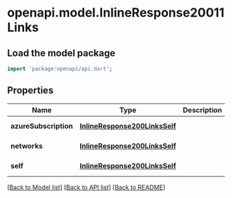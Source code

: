 # openapi.model.InlineResponse20011Links

## Load the model package
```dart
import 'package:openapi/api.dart';
```

## Properties
Name | Type | Description | Notes
------------ | ------------- | ------------- | -------------
**azureSubscription** | [**InlineResponse200LinksSelf**](InlineResponse200LinksSelf.md) |  | [default to null]
**networks** | [**InlineResponse200LinksSelf**](InlineResponse200LinksSelf.md) |  | [default to null]
**self** | [**InlineResponse200LinksSelf**](InlineResponse200LinksSelf.md) |  | [default to null]

[[Back to Model list]](../README.md#documentation-for-models) [[Back to API list]](../README.md#documentation-for-api-endpoints) [[Back to README]](../README.md)


